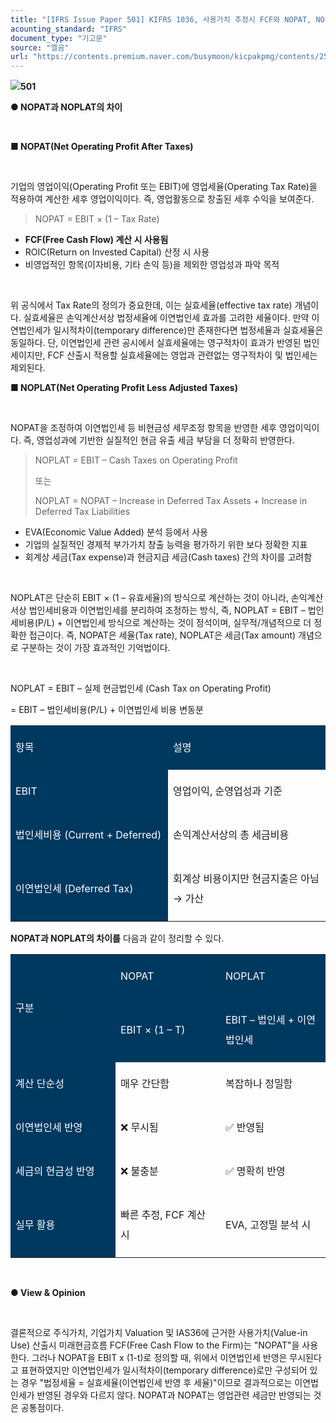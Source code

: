 ```yaml
---
title: "[IFRS Issue Paper 501] KIFRS 1036, 사용가치 추정시 FCF와 NOPAT, NOPLAT과의 관계"
acounting_standard: "IFRS"
document_type: "기고문"
source: "엘곰"
url: "https://contents.premium.naver.com/busymoon/kicpakpmg/contents/250325223704288tw"
---
```

![](https://n2.news.naver.com/l.gif?type=content)**501**

**● NOPAT과 NOPLAT의 차이**

**​**

**■ NOPAT(Net Operating Profit After Taxes)**

**​**

기업의 영업이익(Operating Profit 또는 EBIT)에 영업세율(Operating Tax Rate)을 적용하여 계산한 세후 영업이익이다. 즉, 영업활동으로 창출된 세후 수익을 보여준다.

> NOPAT = EBIT × (1 – Tax Rate)

- **FCF(Free Cash Flow) 계산 시 사용됨**
- ROIC(Return on Invested Capital) 산정 시 사용
- 비영업적인 항목(이자비용, 기타 손익 등)을 제외한 영업성과 파악 목적

​

위 공식에서 Tax Rate의 정의가 중요한데, 이는 실효세율(effective tax rate) 개념이다. 실효세율은 손익계산서상 법정세율에 이연법인세 효과를 고려한 세율이다. 만약 이연법인세가 일시적차이(temporary difference)만 존재한다면 법정세율과 실효세율은 동일하다. 단, 이연법인세 관련 공시에서 실효세율에는 영구적차이 효과가 반영된 법인세이지만, FCF 산출시 적용할 실효세율에는 영업과 관련없는 영구적차이 및 법인세는 제외된다.

**■ NOPLAT(Net Operating Profit Less Adjusted Taxes)**

**​**

NOPAT을 조정하여 이연법인세 등 비현금성 세무조정 항목을 반영한 세후 영업이익이다. 즉, 영업성과에 기반한 실질적인 현금 유출 세금 부담을 더 정확히 반영한다.

> NOPLAT = EBIT – Cash Taxes on Operating Profit
> 
> 또는
> 
> NOPLAT = NOPAT – Increase in Deferred Tax Assets + Increase in Deferred Tax Liabilities

- EVA(Economic Value Added) 분석 등에서 사용
- 기업의 실질적인 경제적 부가가치 창출 능력을 평가하기 위한 보다 정확한 지표
- 회계상 세금(Tax expense)과 현금지급 세금(Cash taxes) 간의 차이를 고려함

​

NOPLAT은 단순히 EBIT × (1 – 유효세율)의 방식으로 계산하는 것이 아니라, 손익계산서상 법인세비용과 이연법인세를 분리하여 조정하는 방식, 즉, NOPLAT = EBIT – 법인세비용(P/L) + 이연법인세 방식으로 계산하는 것이 정석이며, 실무적/개념적으로 더 정확한 접근이다. 즉, NOPAT은 세율(Tax rate), NOPLAT은 세금(Tax amount) 개념으로 구분하는 것이 가장 효과적인 기억법이다.

​

NOPLAT = EBIT – 실제 현금법인세 (Cash Tax on Operating Profit)

\= EBIT – 법인세비용(P/L) + 이연법인세 비용 변동분

<table style=""><tbody><tr><td colspan="1" rowspan="1" style="width: 50.0%; height: 10.0px;  background-color: #003960;"><div><p style="line-height:2.0;"><span style="color:#ffffff;">항목</span></p></div></td><td colspan="1" rowspan="1" style="width: 50.0%; height: 10.0px;  background-color: #003960;"><div><p style="line-height:2.0;"><span style="color:#ffffff;">설명</span></p></div></td></tr><tr><td colspan="1" rowspan="1" style="width: 50.0%; height: 10.0px;  background-color: #003960;"><div><p style="line-height:2.0;"><span style="color:#ffffff;">EBIT</span></p></div></td><td colspan="1" rowspan="1" style="width: 50.0%; height: 10.0px;  "><div><p style="line-height:2.0;"><span style="">영업이익, 순영업성과 기준</span></p></div></td></tr><tr><td colspan="1" rowspan="1" style="width: 50.0%; height: 10.0px;  background-color: #003960;"><div><p style="line-height:2.0;"><span style="color:#ffffff;">법인세비용 (Current + Deferred)</span></p></div></td><td colspan="1" rowspan="1" style="width: 50.0%; height: 10.0px;  "><div><p style="line-height:2.0;"><span style="">손익계산서상의 총 세금비용</span></p></div></td></tr><tr><td colspan="1" rowspan="1" style="width: 50.0%; height: 10.0px;  background-color: #003960;"><div><p style="line-height:2.0;"><span style="color:#ffffff;">이연법인세 (Deferred Tax)</span></p></div></td><td colspan="1" rowspan="1" style="width: 50.0%; height: 10.0px;  "><div><p style="line-height:2.0;"><span style="">회계상 비용이지만 현금지출은 아님 → 가산</span></p></div></td></tr></tbody></table>

**NOPAT과 NOPLAT의 차이를** 다음과 같이 정리할 수 있다.

<table style=""><tbody><tr><td colspan="1" rowspan="2" style="width: 33.33%; height: 20.0px;  background-color: #003960;"><div><p style="line-height:2.0;"><span style="color:#ffffff;">구분</span></p></div></td><td colspan="1" rowspan="1" style="width: 33.33%; height: 10.0px;  background-color: #003960;"><div><p style="line-height:2.0;"><span style="color:#ffffff;">NOPAT</span></p></div></td><td colspan="1" rowspan="1" style="width: 33.33%; height: 10.0px;  background-color: #003960;"><div><p style="line-height:2.0;"><span style="color:#ffffff;">NOPLAT</span></p></div></td></tr><tr><td colspan="1" rowspan="1" style="width: 33.33%; height: 10.0px;  background-color: #003960;"><div><p style="line-height:2.0;"><span style="color:#ffffff;">EBIT × (1 – T)</span></p></div></td><td colspan="1" rowspan="1" style="width: 33.33%; height: 10.0px;  background-color: #003960;"><div><p style="line-height:2.0;"><span style="color:#ffffff;">EBIT – 법인세 + 이연법인세</span></p></div></td></tr><tr><td colspan="1" rowspan="1" style="width: 33.33%; height: 5.0px;  background-color: #003960;"><div><p style="line-height:2.0;"><span style="color:#ffffff;">계산 단순성</span></p></div></td><td colspan="1" rowspan="1" style="width: 33.33%; height: 5.0px;  "><div><p style="line-height:2.0;"><span style="">매우 간단함</span></p></div></td><td colspan="1" rowspan="1" style="width: 33.33%; height: 5.0px;  "><div><p style="line-height:2.0;"><span style="">복잡하나 정밀함</span></p></div></td></tr><tr><td colspan="1" rowspan="1" style="width: 33.33%; height: 5.0px;  background-color: #003960;"><div><p style="line-height:2.0;"><span style="color:#ffffff;">이연법인세 반영</span></p></div></td><td colspan="1" rowspan="1" style="width: 33.33%; height: 5.0px;  "><div><p style="line-height:2.0;"><span style="">❌ 무시됨</span></p></div></td><td colspan="1" rowspan="1" style="width: 33.33%; height: 5.0px;  "><div><p style="line-height:2.0;"><span style="">✅ 반영됨</span></p></div></td></tr><tr><td colspan="1" rowspan="1" style="width: 33.33%; height: 5.0px;  background-color: #003960;"><div><p style="line-height:2.0;"><span style="color:#ffffff;">세금의 현금성 반영</span></p></div></td><td colspan="1" rowspan="1" style="width: 33.33%; height: 5.0px;  "><div><p style="line-height:2.0;"><span style="">❌ 불충분</span></p></div></td><td colspan="1" rowspan="1" style="width: 33.33%; height: 5.0px;  "><div><p style="line-height:2.0;"><span style="">✅ 명확히 반영</span></p></div></td></tr><tr><td colspan="1" rowspan="1" style="width: 33.33%; height: 5.0px;  background-color: #003960;"><div><p style="line-height:2.0;"><span style="color:#ffffff;">실무 활용</span></p></div></td><td colspan="1" rowspan="1" style="width: 33.33%; height: 5.0px;  "><div><p style="line-height:2.0;"><span style="">빠른 추정, FCF 계산 시</span></p></div></td><td colspan="1" rowspan="1" style="width: 33.33%; height: 5.0px;  "><div><p style="line-height:2.0;"><span style="">EVA, 고정밀 분석 시</span></p></div></td></tr></tbody></table>

**​**

**● View & Opinion**

​

결론적으로 주식가치, 기업가치 Valuation 및 IAS36에 근거한 사용가치(Value-in Use) 산출시 미래현금흐름 FCF(Free Cash Flow to the Firm)는 "NOPAT"을 사용한다. 그러나 NOPAT을 EBIT x (1-t)로 정의할 때, 위에서 이연법인세 반영은 무시된다고 표현하였지만 이연법인세가 일시적차이(temporary difference)로만 구성되어 있는 경우 "법정세율 = 실효세율(이연법인세 반영 후 세율)"이므로 결과적으로는 이연법인세가 반영된 경우와 다르지 않다. NOPAT과 NOPAT는 영업관련 세금만 반영되는 것은 공통점이다.

​

​